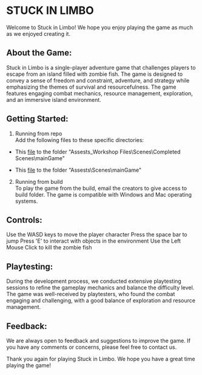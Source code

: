 # STUCK IN LIMBO
Welcome to Stuck in Limbo! We hope you enjoy playing the game as much as we enjoyed creating it.

## About the Game:

Stuck in Limbo is a single-player adventure game that challenges players to escape from an island filled with zombie fish. The game is designed to convey a sense of freedom and constraint, adventure, and strategy while emphasizing the themes of survival and resourcefulness. The game features engaging combat mechanics, resource management, exploration, and an immersive island environment.

## Getting Started:
1. Running from repo<br>
Add the following files to these specific directories:


- This [file](https://drive.google.com/file/d/1rQLYLuFJVZ6uvC-HHq1EgOILVOztKuR3/view?usp=share_link) to the folder "Assests\_Workshop Files\Scenes\Completed Scenes\mainGame\"


- This [file](https://drive.google.com/file/d/1DswcSu9pS41Yjmc1qwntKxc35z9-h_lH/view?usp=sharing) to the folder "Assests\Scenes\mainGame\"

2. Running from build<br>
To play the game from the build, email the creators to give access to build folder. The game is compatible with Windows and Mac operating systems. 

<!-- Make sure your computer meets the minimum system requirements listed below: -->

<!-- Operating System: Windows 7 or later, Mac OS X 10.11 or later
Processor: Dual-core processor
Memory: 4 GB RAM
Graphics: NVIDIA GeForce GTX 460 or AMD Radeon HD 6850
Storage: 1 GB available space -->

## Controls:

Use the WASD keys to move the player character
Press the space bar to jump
Press 'E' to interact with objects in the environment
Use the Left Mouse Click to kill the zombie fish

## Playtesting:

During the development process, we conducted extensive playtesting sessions to refine the gameplay mechanics and balance the difficulty level. The game was well-received by playtesters, who found the combat engaging and challenging, with a good balance of exploration and resource management.

## Feedback:

We are always open to feedback and suggestions to improve the game. If you have any comments or concerns, please feel free to contact us.

Thank you again for playing Stuck in Limbo. We hope you have a great time playing the game!
